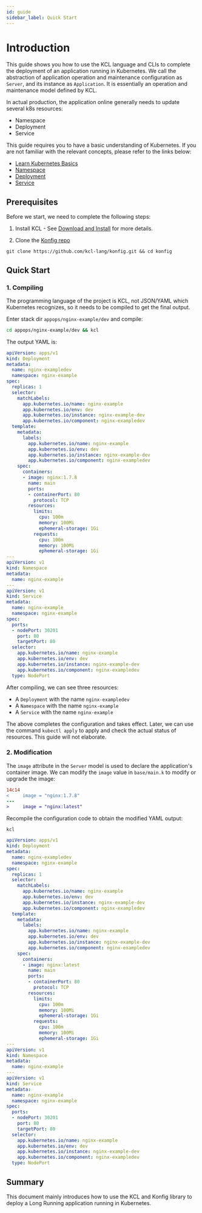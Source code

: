 ```yaml
---
id: guide
sidebar_label: Quick Start
---
```

# Introduction

This guide shows you how to use the KCL language and CLIs to complete the deployment of an application running in Kubernetes. We call the abstraction of application operation and maintenance configuration as `Server`, and its instance as `Application`. It is essentially an operation and maintenance model defined by KCL.

In actual production, the application online generally needs to update several k8s resources:

- Namespace
- Deployment
- Service

This guide requires you to have a basic understanding of Kubernetes. If you are not familiar with the relevant concepts, please refer to the links below:

- [Learn Kubernetes Basics](https://kubernetes.io/docs/tutorials/kubernetes-basics/)
- [Namespace](https://kubernetes.io/docs/concepts/overview/working-with-objects/namespaces/)
- [Deployment](https://kubernetes.io/docs/concepts/workloads/controllers/deployment/)
- [Service](https://kubernetes.io/docs/concepts/services-networking/service/)

## Prerequisites

Before we start, we need to complete the following steps:

1. Install KCL - See [Download and Install](/docs/user_docs/getting-started/install) for more details.

2. Clone the [Konfig repo](https://github.com/kcl-lang/konfig.git)

```shell
git clone https://github.com/kcl-lang/konfig.git && cd konfig
```

## Quick Start

### 1. Compiling

The programming language of the project is KCL, not JSON/YAML which Kubernetes recognizes, so it needs to be compiled to get the final output.

Enter stack dir `appops/nginx-example/dev` and compile:

```bash
cd appops/nginx-example/dev && kcl
```

The output YAML is:

```yaml
apiVersion: apps/v1
kind: Deployment
metadata:
  name: nginx-exampledev
  namespace: nginx-example
spec:
  replicas: 1
  selector:
    matchLabels:
      app.kubernetes.io/name: nginx-example
      app.kubernetes.io/env: dev
      app.kubernetes.io/instance: nginx-example-dev
      app.kubernetes.io/component: nginx-exampledev
  template:
    metadata:
      labels:
        app.kubernetes.io/name: nginx-example
        app.kubernetes.io/env: dev
        app.kubernetes.io/instance: nginx-example-dev
        app.kubernetes.io/component: nginx-exampledev
    spec:
      containers:
      - image: nginx:1.7.8
        name: main
        ports:
        - containerPort: 80
          protocol: TCP
        resources:
          limits:
            cpu: 100m
            memory: 100Mi
            ephemeral-storage: 1Gi
          requests:
            cpu: 100m
            memory: 100Mi
            ephemeral-storage: 1Gi
---
apiVersion: v1
kind: Namespace
metadata:
  name: nginx-example
---
apiVersion: v1
kind: Service
metadata:
  name: nginx-example
  namespace: nginx-example
spec:
  ports:
  - nodePort: 30201
    port: 80
    targetPort: 80
  selector:
    app.kubernetes.io/name: nginx-example
    app.kubernetes.io/env: dev
    app.kubernetes.io/instance: nginx-example-dev
    app.kubernetes.io/component: nginx-exampledev
  type: NodePort
```

After compiling, we can see three resources:

- A `Deployment` with the name `nginx-exampledev`
- A `Namespace` with the name `nginx-example`
- A `Service` with the name `nginx-example`

The above completes the configuration and takes effect. Later, we can use the command `kubectl apply` to apply and check the actual status of resources. This guide will not elaborate.

### 2. Modification

The `image` attribute in the `Server` model is used to declare the application's container image. We can modify the `image` value in `base/main.k` to modify or upgrade the image:

```diff
14c14
<     image = "nginx:1.7.8"
---
>     image = "nginx:latest"
```

Recompile the configuration code to obtain the modified YAML output:

```shell
kcl
```

```yaml
apiVersion: apps/v1
kind: Deployment
metadata:
  name: nginx-exampledev
  namespace: nginx-example
spec:
  replicas: 1
  selector:
    matchLabels:
      app.kubernetes.io/name: nginx-example
      app.kubernetes.io/env: dev
      app.kubernetes.io/instance: nginx-example-dev
      app.kubernetes.io/component: nginx-exampledev
  template:
    metadata:
      labels:
        app.kubernetes.io/name: nginx-example
        app.kubernetes.io/env: dev
        app.kubernetes.io/instance: nginx-example-dev
        app.kubernetes.io/component: nginx-exampledev
    spec:
      containers:
      - image: nginx:latest
        name: main
        ports:
        - containerPort: 80
          protocol: TCP
        resources:
          limits:
            cpu: 100m
            memory: 100Mi
            ephemeral-storage: 1Gi
          requests:
            cpu: 100m
            memory: 100Mi
            ephemeral-storage: 1Gi
---
apiVersion: v1
kind: Namespace
metadata:
  name: nginx-example
---
apiVersion: v1
kind: Service
metadata:
  name: nginx-example
  namespace: nginx-example
spec:
  ports:
  - nodePort: 30201
    port: 80
    targetPort: 80
  selector:
    app.kubernetes.io/name: nginx-example
    app.kubernetes.io/env: dev
    app.kubernetes.io/instance: nginx-example-dev
    app.kubernetes.io/component: nginx-exampledev
  type: NodePort
```

## Summary

This document mainly introduces how to use the KCL and Konfig library to deploy a Long Running application running in Kubernetes.
